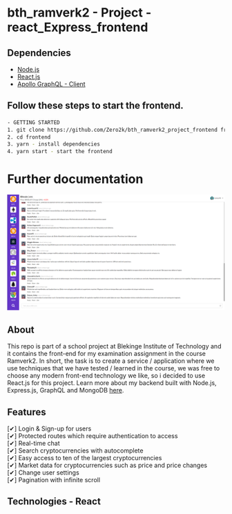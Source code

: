 # bth_ramverk2 - Project - react_Express_frontend

## Dependencies

 * [Node.js](https://nodejs.org/en/)
 * [React.js](https://reactjs.org/)
 * [Apollo GraphQL - Client](https://www.apollographql.com/client)

## Follow these steps to start the frontend.
```bash
- GETTING STARTED
1. git clone https://github.com/Zero2k/bth_ramverk2_project_frontend frontend
2. cd frontend
3. yarn - install dependencies
4. yarn start - start the frontend
```

# Further documentation

![Alt text](screenshots/screenshot_alt1.png)

## About

This repo is part of a school project at Blekinge Institute of Technology and it contains the front-end for my examination assignment in the course Ramverk2. In short, the task is to create a service / application where we use techniques that we have tested / learned in the course, we was free to choose any modern front-end technology we like, so i decided to use React.js for this project. Learn more about my backend built with Node.js, Express.js, GraphQL and MongoDB [here](https://github.com/Zero2k/bth_ramverk2_project_backend). 

## Features

[✔] Login & Sign-up for users  
[✔] Protected routes which require authentication to access  
[✔] Real-time chat  
[✔] Search cryptocurrencies with autocomplete  
[✔] Easy access to ten of the largest cryptocurrencies  
[✔] Market data for cryptocurrencies such as price and price changes  
[✔] Change user settings  
[✔] Pagination with infinite scroll

## Technologies - React
